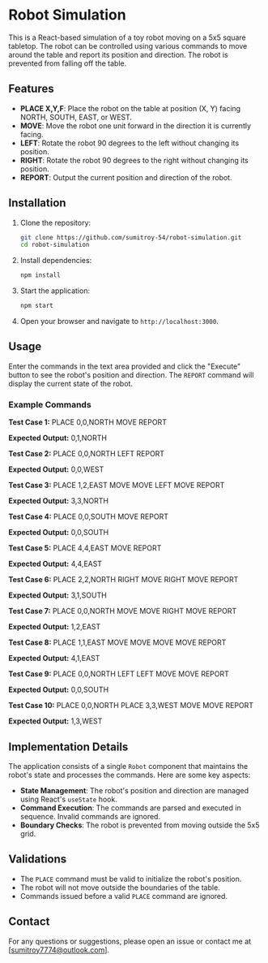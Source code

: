 # Robot Simulation

This is a React-based simulation of a toy robot moving on a 5x5 square tabletop. The robot can be controlled using various commands to move around the table and report its position and direction. The robot is prevented from falling off the table.

## Features

- **PLACE X,Y,F**: Place the robot on the table at position (X, Y) facing NORTH, SOUTH, EAST, or WEST.
- **MOVE**: Move the robot one unit forward in the direction it is currently facing.
- **LEFT**: Rotate the robot 90 degrees to the left without changing its position.
- **RIGHT**: Rotate the robot 90 degrees to the right without changing its position.
- **REPORT**: Output the current position and direction of the robot.

## Installation

1. Clone the repository:
    ```bash
    git clone https://github.com/sumitroy-54/robot-simulation.git
    cd robot-simulation
    ```

2. Install dependencies:
    ```bash
    npm install
    ```

3. Start the application:
    ```bash
    npm start
    ```

4. Open your browser and navigate to `http://localhost:3000`.

## Usage

Enter the commands in the text area provided and click the "Execute" button to see the robot's position and direction. The `REPORT` command will display the current state of the robot.

### Example Commands

**Test Case 1:**
PLACE 0,0,NORTH
MOVE
REPORT

**Expected Output:**
0,1,NORTH


**Test Case 2:**
PLACE 0,0,NORTH
LEFT
REPORT

**Expected Output:**
0,0,WEST


**Test Case 3:**
PLACE 1,2,EAST
MOVE
MOVE
LEFT
MOVE
REPORT

**Expected Output:**
3,3,NORTH

**Test Case 4:**
PLACE 0,0,SOUTH
MOVE
REPORT

**Expected Output:**
0,0,SOUTH

**Test Case 5:**
PLACE 4,4,EAST
MOVE
REPORT

**Expected Output:**
4,4,EAST

**Test Case 6:**
PLACE 2,2,NORTH
RIGHT
MOVE
RIGHT
MOVE
REPORT

**Expected Output:**
3,1,SOUTH

**Test Case 7:**
PLACE 0,0,NORTH
MOVE
MOVE
RIGHT
MOVE
REPORT

**Expected Output:**
1,2,EAST

**Test Case 8:**
PLACE 1,1,EAST
MOVE
MOVE
MOVE
MOVE
REPORT

**Expected Output:**
4,1,EAST

**Test Case 9:**
PLACE 0,0,NORTH
LEFT
LEFT
MOVE
MOVE
REPORT

**Expected Output:**
0,0,SOUTH

**Test Case 10:**
PLACE 0,0,NORTH
PLACE 3,3,WEST
MOVE
MOVE
REPORT

**Expected Output:**
1,3,WEST


## Implementation Details

The application consists of a single `Robot` component that maintains the robot's state and processes the commands. Here are some key aspects:

- **State Management**: The robot's position and direction are managed using React's `useState` hook.
- **Command Execution**: The commands are parsed and executed in sequence. Invalid commands are ignored.
- **Boundary Checks**: The robot is prevented from moving outside the 5x5 grid.

## Validations

- The `PLACE` command must be valid to initialize the robot's position.
- The robot will not move outside the boundaries of the table.
- Commands issued before a valid `PLACE` command are ignored.

## Contact

For any questions or suggestions, please open an issue or contact me at [sumitroy7774@outlook.com].
